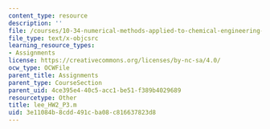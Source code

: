 ```yaml
---
content_type: resource
description: ''
file: /courses/10-34-numerical-methods-applied-to-chemical-engineering-fall-2015/3e11084b8cdd491cba08c816637823d8_lee_HW2_P3.m
file_type: text/x-objcsrc
learning_resource_types:
- Assignments
license: https://creativecommons.org/licenses/by-nc-sa/4.0/
ocw_type: OCWFile
parent_title: Assignments
parent_type: CourseSection
parent_uid: 4ce395e4-40c5-acc1-be51-f389b4029689
resourcetype: Other
title: lee_HW2_P3.m
uid: 3e11084b-8cdd-491c-ba08-c816637823d8
---
```

